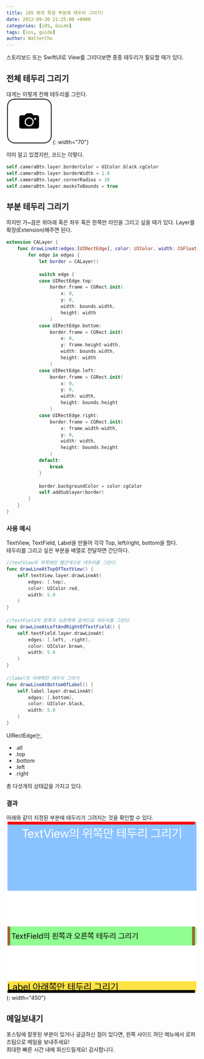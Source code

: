 ```yaml
---
title: iOS 뷰의 특정 부분에 테두리 그리기!
date: 2022-09-30 21:25:00 +0900
categories: [iOS, Guide]
tags: [ios, guide]
author: WalterCho
---
```


스토리보드 또는 SwiftUI로 View를 그리다보면 종종 테두리가 필요할 때가 있다.

## 전체 테두리 그리기
대게는 이렇게 전체 테두리를 그린다.<br>
![round of camera](/post_img/20220930/camera_border.png){: width="70"}

이미 알고 있겠지만, 코드는 이렇다.
```swift
self.cameraBtn.layer.borderColor = UIColor.black.cgColor
self.cameraBtn.layer.borderWidth = 1.0
self.cameraBtn.layer.cornerRadius = 10
self.cameraBtn.layer.masksToBounds = true
```

## 부분 테두리 그리기
하지만 가~끔은 위아래 혹은 좌우 혹은 한쪽만 라인을 그리고 싶을 때가 있다.
Layer를 확장(Extension)해주면 된다.

```swift
extension CALayer {
    func drawLineAt(edges:[UIRectEdge], color: UIColor, width: CGFloat) {
        for edge in edges {
            let border = CALayer()
            
            switch edge {
            case UIRectEdge.top:
                border.frame = CGRect.init(
                    x: 0,
                    y: 0,
                    width: bounds.width,
                    height: width
                )
            case UIRectEdge.bottom:
                border.frame = CGRect.init(
                    x: 0,
                    y: frame.height-width,
                    width: bounds.width,
                    height: width
                )
            case UIRectEdge.left:
                border.frame = CGRect.init(
                    x: 0,
                    y: 0,
                    width: width,
                    height: bounds.height
                )
            case UIRectEdge.right:
                border.frame = CGRect.init(
                    x: frame.width-width,
                    y: 0,
                    width: width,
                    height: bounds.height
                )
            default:
                break
            }
            
            border.backgroundColor = color.cgColor
            self.addSublayer(border)
        }
    }
}
```

### 사용 예시
TextView, TextField, Label을 만들어 각각 Top, left/right, bottom을 줬다.<br>
테두리를 그리고 싶은 부분을 배열로 전달하면 간단하다.
```swift
//textView의 위쪽에만 빨간색으로 테두리를 그린다.
func drawLineAtTopOfTextView() {
    self.textView.layer.drawLineAt(
        edges: [.top],
        color: UIColor.red,
        width: 5.0
    )
}

//textField의 왼쪽과 오른쪽에 갈색으로 테두리를 그린다.    
func drawLineAtLeftAndRightOfTextField() {
    self.textField.layer.drawLineAt(
        edges: [.left, .right],
        color: UIColor.brown,
        width: 5.0
    )
}
    
//label의 아래쪽만 테두리 그리기
func drawLineAtBottomOfLabel() {
    self.label.layer.drawLineAt(
        edges: [.bottom],
        color: UIColor.black,
        width: 5.0
    )
}
```

UIRectEdge는,
- .all
- .top
- .bottom
- .left
- .right
  
총 다섯개의 상태값을 가지고 있다.

### 결과
아래와 같이 지정된 부분에 테두리가 그려지는 것을 확인할 수 있다.
![part border](/post_img/20220930/part_border.png){: width="450"}


## 메일보내기
포스팅에 잘못된 부분이 있거나 궁금하신 점이 있다면, 왼쪽 사이드 하단 메뉴에서 로퍼즈팀으로 메일을 보내주세요!<br>
최대한 빠른 시간 내에 회신드릴게요! 감사합니다.